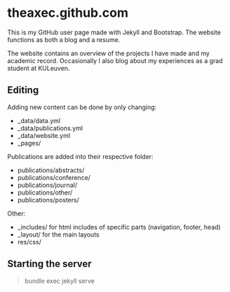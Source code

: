 # theaxec.github.com

This is my GitHub user page made with Jekyll and Bootstrap. The website functions as both a blog and a resume.

The website contains an overview of the projects I have made and my academic record. Occasionally I also blog about my experiences as a grad student at KULeuven.

## Editing

Adding new content can be done by only changing:
- _data/data.yml
- _data/publications.yml
- _data/website.yml
- _pages/

Publications are added into their respective folder:
- publications/abstracts/
- publications/conference/
- publications/journal/
- publications/other/
- publications/posters/

Other:
- _includes/ for html includes of specific parts (navigation, footer, head)
- _layout/ for the main layouts
- res/css/

## Starting the server

> bundle exec jekyll serve
